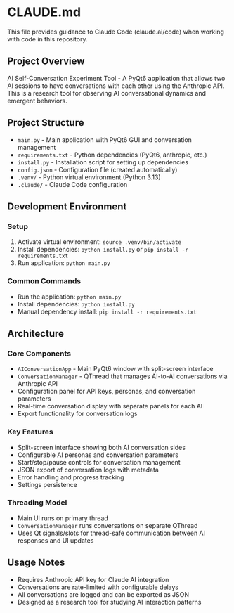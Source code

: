 # CLAUDE.md

This file provides guidance to Claude Code (claude.ai/code) when working with code in this repository.

## Project Overview

AI Self-Conversation Experiment Tool - A PyQt6 application that allows two AI sessions to have conversations with each other using the Anthropic API. This is a research tool for observing AI conversational dynamics and emergent behaviors.

## Project Structure

- `main.py` - Main application with PyQt6 GUI and conversation management
- `requirements.txt` - Python dependencies (PyQt6, anthropic, etc.)
- `install.py` - Installation script for setting up dependencies
- `config.json` - Configuration file (created automatically)
- `.venv/` - Python virtual environment (Python 3.13)
- `.claude/` - Claude Code configuration

## Development Environment

### Setup
1. Activate virtual environment: `source .venv/bin/activate`
2. Install dependencies: `python install.py` or `pip install -r requirements.txt`
3. Run application: `python main.py`

### Common Commands
- Run the application: `python main.py`
- Install dependencies: `python install.py`
- Manual dependency install: `pip install -r requirements.txt`

## Architecture

### Core Components
- `AIConversationApp` - Main PyQt6 window with split-screen interface
- `ConversationManager` - QThread that manages AI-to-AI conversations via Anthropic API
- Configuration panel for API keys, personas, and conversation parameters
- Real-time conversation display with separate panels for each AI
- Export functionality for conversation logs

### Key Features
- Split-screen interface showing both AI conversation sides
- Configurable AI personas and conversation parameters
- Start/stop/pause controls for conversation management
- JSON export of conversation logs with metadata
- Error handling and progress tracking
- Settings persistence

### Threading Model
- Main UI runs on primary thread
- `ConversationManager` runs conversations on separate QThread
- Uses Qt signals/slots for thread-safe communication between AI responses and UI updates

## Usage Notes
- Requires Anthropic API key for Claude AI integration
- Conversations are rate-limited with configurable delays
- All conversations are logged and can be exported as JSON
- Designed as a research tool for studying AI interaction patterns
